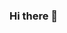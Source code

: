 ### Hi there 👋

<!--
**VivekKumar432/vivekkumar432** is a ✨ _special_ ✨ repository because its `README.md` (this file) appears on your GitHub profile.

Here are some ideas to get you started:

- 🔭 I’m currently working on Music Application 
- 🌱 I’m currently learning Flutter
- 👯 I’m looking to collaborate on Flutter 
- 🤔 I’m looking for help with ...
- 💬 Ask me about ...
- 📫 How to reach me: ...
- 😄 Pronouns: ...
- ⚡ Fun fact: ...
-->
